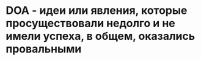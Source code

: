 # DOA - идеи или явления, которые просуществовали недолго и не имели успеха, в общем, оказались провальными
